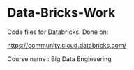 # Data-Bricks-Work
Code files for Databricks. Done on: 

https://community.cloud.databricks.com/

Course name : Big Data Engineering
